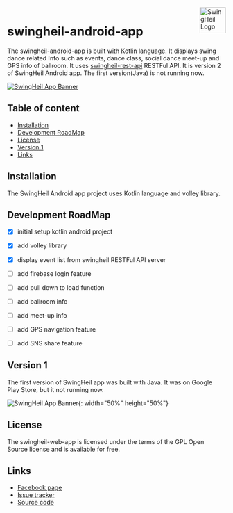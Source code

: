 <a href="https://www.facebook.com/swingheilapp/">
    <img src="https://t1.daumcdn.net/cfile/tistory/99CEF04C5B3066E235" alt="SwingHeil Logo" title="SwingHeil" align="right" height="60" />
</a>

swingheil-android-app
======================

The swingheil-android-app is built with Kotlin language. It displays swing dance related Info such as events, dance class, social dance meet-up and GPS info of ballroom.
It uses [swingheil-rest-api](https://github.com/tomparkpro/swingheil-rest-api) RESTFul API. 
It is version 2 of SwingHeil Android app. The first version(Java) is not running now.

[![SwingHeil App Banner](https://t1.daumcdn.net/cfile/tistory/9912074C5B3066E107)](https://github.com/tomparkpro/swingheil-service/)

## Table of content

- [Installation](#installation)
- [Development RoadMap](#development-roadmap)
- [License](#license)
- [Version 1](#version-1)
- [Links](#links)

## Installation

The SwingHeil Android app project uses Kotlin language and volley library.

## Development RoadMap

- [x] initial setup kotlin android project
- [x] add volley library
- [x] display event list from swingheil RESTFul API server
- [ ] add firebase login feature
- [ ] add pull down to load function
- [ ] add ballroom info
- [ ] add meet-up info
- [ ] add GPS navigation feature
- [ ] add SNS share feature


## Version 1
The first version of SwingHeil app was built with Java. It was on Google Play Store, but it not running now.

![SwingHeil App Banner](https://t1.daumcdn.net/cfile/tistory/993A924C5B3066E32D){: width="50%" height="50%"}

## License

The swingheil-web-app is licensed under the terms of the GPL Open Source
license and is available for free.


## Links

* [Facebook page](https://www.facebook.com/swingheilapp)
* [Issue tracker](https://github.com/tomparkpro/swingheil-rest-api/issues)
* [Source code](https://github.com/tomparkpro/swingheil-rest-api)
